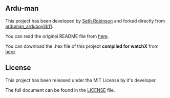 ## **Ardu-man**

This project has been developed by [Seth Robinson][1] and forked directly from [
arduman_arduboylib11][2].

You can read the original README file from [here][3].

You can download the .hex file of this project **compiled for watchX** from [here][4].

## **License**

This project has been released under the MIT License by it's developer.

The full document can be found in the [LICENSE][5] file.

[1]: https://github.com/SethRobinson
[2]: https://github.com/SethRobinson/arduman_arduboylib11
[3]: https://github.com/argeX-official/Game-arduman_arduboylib11/blob/master/OLD_README.md
[4]: watchX-Hex
[5]: https://github.com/argeX-official/Game-arduman_arduboylib11/blob/master/LICENSE.md
